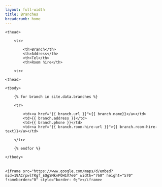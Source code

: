 ```yaml
---
layout: full-width
title: Branches
breadcrumb: home
---
```


<table class="pure-table pure-table-bordered">

    <thead>

        <tr>

            <th>Branch</th>
            <th>Address</th>
            <th>Tel</th>
            <th>Room hire</th>

        <tr>

    <thead>

    <tbody>

        {% for branch in site.data.branches %}

        <tr>

            <td><a href="{{ branch.url }}">{{ branch.name}}</a></td>
            <td>{{ branch.address }}</td>
            <td>{{ branch.phone }}</td>
            <td><a href="{{ branch.room-hire-url }}">{{ branch.room-hire-text}}</a></td>

        </tr>

        {% endfor %}

    </tbody>

</table>

<div class="custom-constrain">

    <iframe src="https://www.google.com/maps/d/embed?mid=19ACrpwlTRgf_EQgSMkvPOH1V7e0" width="760" height="570" frameborder="0" style="border: 0;"></iframe>

</div>
